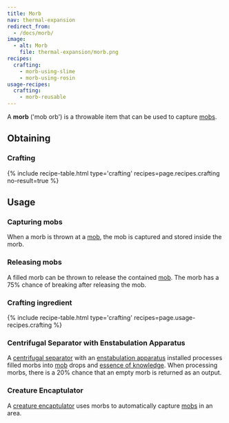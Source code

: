 ```yaml
---
title: Morb
nav: thermal-expansion
redirect_from:
  - /docs/morb/
image:
  - alt: Morb
    file: thermal-expansion/morb.png
recipes:
  crafting:
    - morb-using-slime
    - morb-using-rosin
usage-recipes:
  crafting:
    - morb-reusable
---
```


A **morb** ('mob orb') is a throwable item that can be used to capture
[mobs](https://minecraft.gamepedia.com/Mob).


Obtaining
---------

### Crafting
{% include recipe-table.html type='crafting' recipes=page.recipes.crafting no-result=true %}


Usage
-----

### Capturing mobs
When a morb is thrown at a [mob](https://minecraft.gamepedia.com/Mob), the mob
is captured and stored inside the morb.

### Releasing mobs
A filled morb can be thrown to release the contained
[mob](https://minecraft.gamepedia.com/Mob). The morb has a 75% chance of
breaking after releasing the mob.

### Crafting ingredient
{% include recipe-table.html type='crafting' recipes=page.usage-recipes.crafting %}

### Centrifugal Separator with Enstabulation Apparatus
A [centrifugal separator](/docs/centrifugal-separator/) with an [enstabulation
apparatus](/docs/augment-enstabulation-apparatus/) installed processes filled
morbs into [mob](https://minecraft.gamepedia.com/Mob) drops and [essence of
knowledge](/docs/essence-of-knowledge/). When processing morbs, there is a 20%
chance that an empty morb is returned as an output.

### Creature Encaptulator
A [creature encaptulator](/docs/creature-encaptulator/) uses morbs to
automatically capture [mobs](https://minecraft.gamepedia.com/Mob) in an area.
